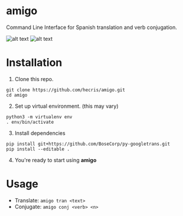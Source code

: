 # amigo
Command Line Interface for Spanish translation and verb conjugation.  

![alt text](https://github.com/hecris/amigo/blob/master/screenshots/conjugate.gif?raw=true)
![alt text](https://github.com/hecris/amigo/blob/master/screenshots/translate.gif?raw=true)

# Installation

1) Clone this repo.
```
git clone https://github.com/hecris/amigo.git
cd amigo
```
2) Set up virtual environment. (this may vary)
```
python3 -m virtualenv env
. env/bin/activate
```
3) Install dependencies
```
pip install git+https://github.com/BoseCorp/py-googletrans.git
pip install --editable .
```
4) You're ready to start using **amigo**

# Usage
* Translate: `amigo tran <text>`
* Conjugate: `amigo conj <verb> <n>`

